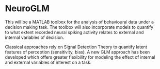 # NeuroGLM

This will be a MATLAB toolbox for the analysis of behavioural data under a decision making task. The toolbox will also incorporate models to quantify to what extent recorded neural spiking activity relates to external and internal variables of decision.

Classical approaches rely on Signal Detection Theory to quantify latent features of perception (sensitivity, bias). A new GLM approach has been developed which offers greater flexibility for modeling the effect of internal and external variables of interest on a task.